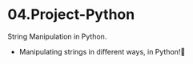 # 04.Project-Python
String Manipulation in Python.

 - Manipulating strings in different ways, in Python!🐍
